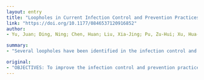 ```yaml
---
layout: entry
title: "Loopholes in Current Infection Control and Prevention Practices Against COVID-19 in Radiology Department and Improvement Suggestions"
link: "https://doi.org/10.1177/0846537120916852"
author:
- Yu, Juan; Ding, Ning; Chen, Huan; Liu, Xia-Jing; Pu, Zu-Hui; Xu, Hua-Jian; Lei, Yi; Zhang, Han-Wen

summary:
- "Several loopholes have been identified in the infection control and prevention practices against COVID-19 of the 2 radiology departments. Loopholes are due to poor understanding of the emerging disease. We recommend setting up an isolation zone for patients not completely cleared of SARS-CoV-2 infection. Retrospective analysis of 2 cases of health-care-associated COVId-19 transmission in 2 departments and comparing the practices of our department. Closholes were in large part due to limited understanding of highly contagious coronavirus cases of COV-coved infections in the infections. in the practices.."

original:
- "OBJECTIVES: To improve the infection control and prevention practices against coronavirus disease 2019 (COVID-19) in radiology department through loophole identification and providing rectifying measurements. METHODS: Retrospective analysis of 2 cases of health-care-associated COVID-19 transmission in 2 radiology departments and comparing the infection control and prevention practices against COVID-19 with the practices of our department, where no COVID-19 transmission has occurred. RESULTS: Several loopholes have been identified in the infection control and prevention practices against COVID-19 of the 2 radiology departments. Loopholes were in large part due to our limited understanding of the highly contagious coronavirus severe acute respiratory syndrome coronavirus 2 (SARS-CoV-2) which is characterized by features not observed in other SARS viruses. We recommend to set up an isolation zone for handling patients who do not meet the diagnostic criteria of COVID-19 but are not completely cleared of the possibility of infection. CONCLUSIONS: Loopholes in the infection control and prevention practices against COVID-19 of the 2 radiology departments are due to poor understanding of the emerging disease which can be fixed by establishing an isolation zone for patients not completely cleared of SARS-CoV-2 infection."
---
```


